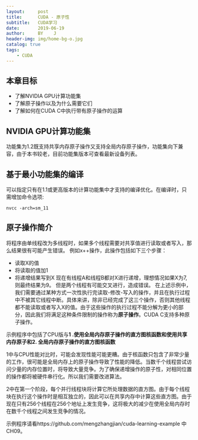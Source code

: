 ```yaml
---
layout:     post
title:      CUDA - 原子性
subtitle:   CUDA学习
date:       2019-06-19
author:     BY    J
header-img: img/home-bg-o.jpg
catalog: true
tags:
    - CUDA	
---
```

##  本章目标
+ 了解NVIDIA GPU计算功能集
+ 了解原子操作以及为什么需要它们
+ 了解如何在CUDA C中执行带有原子操作的运算

## NVIDIA GPU计算功能集
功能集为1.2既支持共享内存原子操作又支持全局内存原子操作，功能集向下兼容，由于本书较老，目前功能集版本可查看最新设备列表。
## 基于最小功能集的编译
可以指定只有在1.1或更高版本的计算功能集中才支持的编译优化。在编译时，只需增加命令选项:
```
nvcc -arch=sm_11
```
## 原子操作简介
将程序由单线程改为多线程时，如果多个线程需要对共享值进行读取或者写入，那么结果很有可能产生错误。
例如x++操作，此操作包括如下三个步骤：
+  读取X的值
+ 将读取的值加1
+ 将递增结果写到X
现在有线程A和线程B都对X进行递增，理想情况如果X为7,则最终结果为9。
但是两个线程有可能交叉进行，造成错误。
在上述示例中，我们需要通过某种方式一次性执行完读取-修改-写入的操作，并且在执行过程中不被其它线程中断。具体来讲，除非已经完成了这三个操作，否则其他线程都不能读取或者写入X的值。由于这些操作的执行过程不能分解为更小的部分，因此我们将满足这种条件限制的操作称为**原子操作**。CUDA C支持多种原子操作。

示例程序中包括了CPU版与**1 .使用全局内存原子操作的直方图核函数和使用共享内存原子和2. 全局内存原子操作的直方图核函数**

1中与CPU性能对比时，可能会发现性能可能更糟。由于核函数只包含了非常少量的工作，很可能是全局内存上的原子操作导致了性能的降低。当数千个线程尝试访问少量的内存位置时，将导致大量竞争。为了确保递增操作的原子性，对相同位置的操作都将被硬件串行化。所以我们需要改进算法。

2中在第一个阶段，每个并行线程块将计算它所处理数据的直方图。由于每个线程块在执行这个操作时是相互独立的，因此可以在共享内存中计算这些直方图。由于现在只有256个线程在256个地址上发生竞争，这将极大的减少在使用全局内存时在数千个线程之间发生竞争的情况。

示例程序请看https://github.com/mengzhangjian/cuda-learning-example 中CH09。



